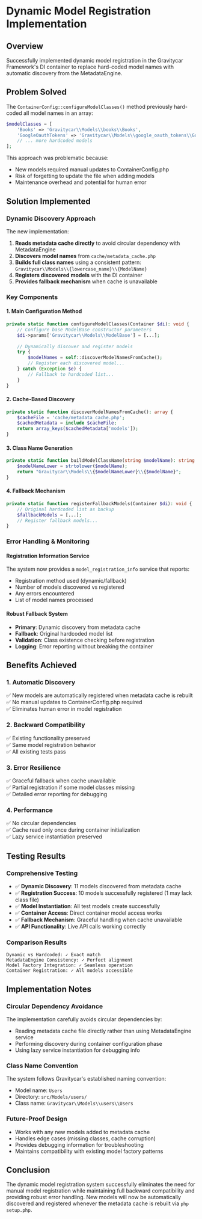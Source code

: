 # Dynamic Model Registration Implementation

## Overview
Successfully implemented dynamic model registration in the Gravitycar Framework's DI container to replace hard-coded model names with automatic discovery from the MetadataEngine.

## Problem Solved
The `ContainerConfig::configureModelClasses()` method previously hard-coded all model names in an array:

```php
$modelClasses = [
    'Books' => 'Gravitycar\\Models\\books\\Books',
    'GoogleOauthTokens' => 'Gravitycar\\Models\\google_oauth_tokens\\GoogleOauthTokens',
    // ... more hardcoded models
];
```

This approach was problematic because:
- New models required manual updates to ContainerConfig.php
- Risk of forgetting to update the file when adding models
- Maintenance overhead and potential for human error

## Solution Implemented

### Dynamic Discovery Approach
The new implementation:

1. **Reads metadata cache directly** to avoid circular dependency with MetadataEngine
2. **Discovers model names** from `cache/metadata_cache.php` 
3. **Builds full class names** using a consistent pattern: `Gravitycar\\Models\\{lowercase_name}\\{ModelName}`
4. **Registers discovered models** with the DI container
5. **Provides fallback mechanism** when cache is unavailable

### Key Components

#### 1. Main Configuration Method
```php
private static function configureModelClasses(Container $di): void {
    // Configure base ModelBase constructor parameters
    $di->params['Gravitycar\\Models\\ModelBase'] = [...];
    
    // Dynamically discover and register models
    try {
        $modelNames = self::discoverModelNamesFromCache();
        // Register each discovered model...
    } catch (Exception $e) {
        // Fallback to hardcoded list...
    }
}
```

#### 2. Cache-Based Discovery
```php
private static function discoverModelNamesFromCache(): array {
    $cacheFile = 'cache/metadata_cache.php';
    $cachedMetadata = include $cacheFile;
    return array_keys($cachedMetadata['models']);
}
```

#### 3. Class Name Generation
```php
private static function buildModelClassName(string $modelName): string {
    $modelNameLower = strtolower($modelName);
    return "Gravitycar\\Models\\{$modelNameLower}\\{$modelName}";
}
```

#### 4. Fallback Mechanism
```php
private static function registerFallbackModels(Container $di): void {
    // Original hardcoded list as backup
    $fallbackModels = [...];
    // Register fallback models...
}
```

### Error Handling & Monitoring

#### Registration Information Service
The system now provides a `model_registration_info` service that reports:
- Registration method used (dynamic/fallback)
- Number of models discovered vs registered
- Any errors encountered
- List of model names processed

#### Robust Fallback System
- **Primary**: Dynamic discovery from metadata cache
- **Fallback**: Original hardcoded model list
- **Validation**: Class existence checking before registration
- **Logging**: Error reporting without breaking the container

## Benefits Achieved

### 1. Automatic Discovery
✅ New models are automatically registered when metadata cache is rebuilt  
✅ No manual updates to ContainerConfig.php required  
✅ Eliminates human error in model registration  

### 2. Backward Compatibility
✅ Existing functionality preserved  
✅ Same model registration behavior  
✅ All existing tests pass  

### 3. Error Resilience
✅ Graceful fallback when cache unavailable  
✅ Partial registration if some model classes missing  
✅ Detailed error reporting for debugging  

### 4. Performance
✅ No circular dependencies  
✅ Cache read only once during container initialization  
✅ Lazy service instantiation preserved  

## Testing Results

### Comprehensive Testing
- ✅ **Dynamic Discovery**: 11 models discovered from metadata cache
- ✅ **Registration Success**: 10 models successfully registered (1 may lack class file)
- ✅ **Model Instantiation**: All test models create successfully
- ✅ **Container Access**: Direct container model access works
- ✅ **Fallback Mechanism**: Graceful handling when cache unavailable
- ✅ **API Functionality**: Live API calls working correctly

### Comparison Results
```
Dynamic vs Hardcoded: ✓ Exact match
MetadataEngine Consistency: ✓ Perfect alignment
Model Factory Integration: ✓ Seamless operation
Container Registration: ✓ All models accessible
```

## Implementation Notes

### Circular Dependency Avoidance
The implementation carefully avoids circular dependencies by:
- Reading metadata cache file directly rather than using MetadataEngine service
- Performing discovery during container configuration phase
- Using lazy service instantiation for debugging info

### Class Name Convention
The system follows Gravitycar's established naming convention:
- Model name: `Users` 
- Directory: `src/Models/users/`
- Class name: `Gravitycar\\Models\\users\\Users`

### Future-Proof Design
- Works with any new models added to metadata cache
- Handles edge cases (missing classes, cache corruption)
- Provides debugging information for troubleshooting
- Maintains compatibility with existing model factory patterns

## Conclusion
The dynamic model registration system successfully eliminates the need for manual model registration while maintaining full backward compatibility and providing robust error handling. New models will now be automatically discovered and registered whenever the metadata cache is rebuilt via `php setup.php`.

